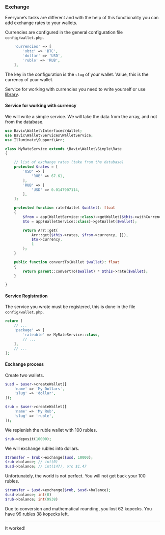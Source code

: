 ### Exchange

Everyone’s tasks are different and with the help of this functionality
you can add exchange rates to your wallets.

Currencies are configured in the general configuration file `config/wallet.php`.

```php
    'currencies' => [
        'xbtc' => 'BTC',
        'dollar' => 'USD',
        'ruble' => 'RUB',
    ],
```

The key in the configuration is the `slug` of your wallet.
Value, this is the currency of your wallet.

Service for working with currencies you need to write yourself or
use [library](https://github.com/bavix/laravel-wallet-swap).

#### Service for working with currency

We will write a simple service. 
We will take the data from the array, and not from the database.

```php
use Bavix\Wallet\Interfaces\Wallet;
use Bavix\Wallet\Services\WalletService;
use Illuminate\Support\Arr;

class MyRateService extends \Bavix\Wallet\Simple\Rate
{

    // list of exchange rates (take from the database)
    protected $rates = [
        'USD' => [
            'RUB' => 67.61,
        ],
        'RUB' => [
            'USD' => 0.0147907114,
        ],
    ];

    protected function rate(Wallet $wallet): float
    {
        $from = app(WalletService::class)->getWallet($this->withCurrency);
        $to = app(WalletService::class)->getWallet($wallet);

        return Arr::get(
            Arr::get($this->rates, $from->currency, []),
            $to->currency,
            1
        );
    }

    public function convertTo(Wallet $wallet): float
    {
        return parent::convertTo($wallet) * $this->rate($wallet);
    }

}

```

#### Service Registration

The service you wrote must be registered, this is done in the file `config/wallet.php`.

```php
return [
    // ...
    'package' => [
        'rateable' => MyRateService::class,
        // ...
    ],
    // ...
];
```

#### Exchange process

Create two wallets.

```php
$usd = $user->createWallet([
    'name' => 'My Dollars',
    'slug' => 'dollar',
]);

$rub = $user->createWallet([
    'name' => 'My Rub',
    'slug' => 'ruble',
]);
```

We replenish the ruble wallet with 100 rubles.

```php
$rub->deposit(10000);
```

We will exchange rubles into dollars.

```php
$transfer = $rub->exchange($usd, 10000);
$rub->balance; // int(0)
$usd->balance; // int(147), это $1.47
```

Unfortunately, the world is not perfect. You will not get back your 100 rubles.

```php
$transfer = $usd->exchange($rub, $usd->balance);
$usd->balance; int(0)
$rub->balance; int(9938)
```

Due to conversion and mathematical rounding, you lost 62 kopecks.
You have 99 rubles 38 kopecks left.

---
It worked! 

